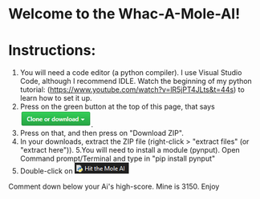 # Welcome to the Whac-A-Mole-AI!
# Instructions:
1. You will need a code editor (a python compiler). I use Visual Studio Code, although I recommend IDLE. Watch the beginning of my python tutorial: (https://www.youtube.com/watch?v=lR5jPT4JLts&t=44s) to learn how to set it up.
2. Press on the green button at the top of this page, that says ![](clone.png).
3. Press on that, and then press on "Download ZIP".
4. In your downloads, extract the ZIP file (right-click > "extract files" (or "extract here")).
5.You will need to install a module (pynput). Open Command prompt/Terminal and type in "pip install pynput"
6. Double-click on !["Whac A Mole Ai.py](hit.png)

Comment down below your Ai's high-score. Mine is 3150.
Enjoy
